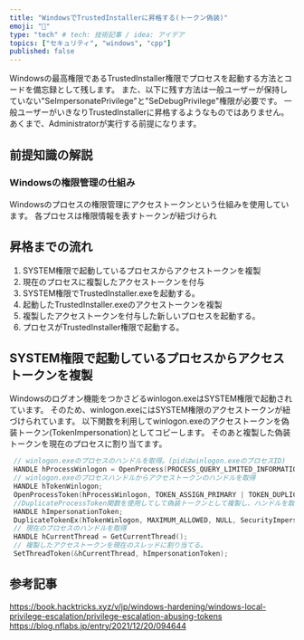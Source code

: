 ```yaml
---
title: "WindowsでTrustedInstallerに昇格する(トークン偽装)"
emoji: "🦔"
type: "tech" # tech: 技術記事 / idea: アイデア
topics: ["セキュリティ", "windows", "cpp"]
published: false
---
```


Windowsの最高権限であるTrustedInstaller権限でプロセスを起動する方法とコードを備忘録として残します。
また、以下に残す方法は一般ユーザーが保持していない"SeImpersonatePrivilege"と"SeDebugPrivilege"権限が必要です。
一般ユーザーがいきなりTrustedInstallerに昇格するようなものではありません。
あくまで、Administratorが実行する前提になります。

## 前提知識の解説

### Windowsの権限管理の仕組み

Windowsのプロセスの権限管理にアクセストークンという仕組みを使用しています。
各プロセスは権限情報を表すトークンが紐づけられ

## 昇格までの流れ

1. SYSTEM権限で起動しているプロセスからアクセストークンを複製
1. 現在のプロセスに複製したアクセストークンを付与
1. SYSTEM権限でTrustedInstaller.exeを起動する。
1. 起動したTrustedInstaller.exeのアクセストークンを複製
1. 複製したアクセストークンを付与した新しいプロセスを起動する。
1. プロセスがTrustedInstaller権限で起動する。

## SYSTEM権限で起動しているプロセスからアクセストークンを複製

Windowsのログオン機能をつかさどるwinlogon.exeはSYSTEM権限で起動されています。
そのため、winlogon.exeにはSYSTEM権限のアクセストークンが紐づけられています。
以下関数を利用してwinlogon.exeのアクセストークンを偽装トークン(TokenImpersonation)としてコピーします。
そのあと複製した偽装トークンを現在のプロセスに割り当てます。

```cpp
 // winlogon.exeのプロセスのハンドルを取得。(pidはwinlogon.exeのプロセスID)
 HANDLE hProcessWinlogon = OpenProcess(PROCESS_QUERY_LIMITED_INFORMATION, TRUE, pid);
 // winlogon.exeのプロセスハンドルからアクセストークンのハンドルを取得
 HANDLE hTokenWinlogon;
 OpenProcessToken(hProcessWinlogon, TOKEN_ASSIGN_PRIMARY | TOKEN_DUPLICATE | TOKEN_IMPERSONATE | TOKEN_QUERY, &hTokenWinlogon); 
 //DuplicateProcessToken関数を使用してして偽装トークンとして複製し、ハンドルを取得。
 HANDLE hImpersonationToken;
 DuplicateTokenEx(hTokenWinlogon, MAXIMUM_ALLOWED, NULL, SecurityImpersonation, TOKEN_TYPE::TokenImpersonation, &hImpersonationToken)
 // 現在のプロセスのハンドルを取得
 HANDLE hCurrentThread = GetCurrentThread();
 // 複製したアクセストークンを現在のスレッドに割り当てる。
 SetThreadToken(&hCurrentThread, hImpersonationToken);
```

## 参考記事

<https://book.hacktricks.xyz/v/jp/windows-hardening/windows-local-privilege-escalation/privilege-escalation-abusing-tokens>
<https://blog.nflabs.jp/entry/2021/12/20/094644>
